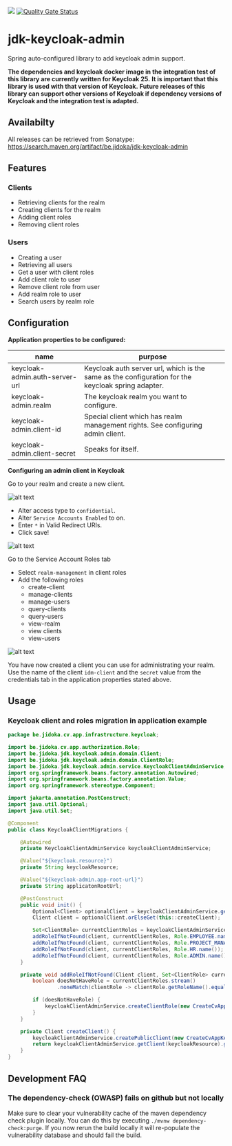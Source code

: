 ![](https://github.com/jidoka-be/jdk-keycloak-admin/workflows/build/badge.svg)
[![Quality Gate Status](https://sonarcloud.io/api/project_badges/measure?project=jidoka-be_jdk-keycloak-admin&metric=alert_status)](https://sonarcloud.io/dashboard?id=jidoka-be_jdk-keycloak-admin)
# jdk-keycloak-admin

Spring auto-configured library to add keycloak admin support.

**The dependencies and keycloak docker image in the integration test of this library are currently written for Keycloak 25.**
**It is important that this library is used with that version of Keycloak.**
**Future releases of this library can support other versions of Keycloak if dependency versions of Keycloak and the integration test is adapted.**

## Availabilty

All releases can be retrieved from Sonatype: https://search.maven.org/artifact/be.jidoka/jdk-keycloak-admin

## Features

### Clients

- Retrieving clients for the realm
- Creating clients for the realm
- Adding client roles
- Removing client roles

### Users

- Creating a user
- Retrieving all users
- Get a user with client roles
- Add client role to user
- Remove client role from user
- Add realm role to user
- Search users by realm role

## Configuration

**Application properties to be configured:**

| name                               | purpose                                                                                           |
|------------------------------------|---------------------------------------------------------------------------------------------------|
| keycloak-admin.auth-server-url     | Keycloak auth server url, which is the same as the configuration for the keycloak spring adapter. |
| keycloak-admin.realm               | The keycloak realm you want to configure.                                                         |
| keycloak-admin.client-id           | Special client which has realm management rights. See configuring admin client.                   |
| keycloak-admin.client-secret       | Speaks for itself.                                                                                |

**Configuring an admin client in Keycloak**

Go to your realm and create a new client.

![alt text](./markdown-files/create-client.png "Create new client")

* Alter access type to `confidential`.
* Alter `Service Accounts Enabled` to on.
* Enter `*` in Valid Redirect URIs.
* Click save!

![alt text](./markdown-files/enable-service-account.png "Enable service account")

Go to the Service Account Roles tab

* Select `realm-management` in client roles
* Add the following roles
    * create-client
    * manage-clients
    * manage-users
    * query-clients
    * query-users
    * view-realm
    * view clients
    * view-users
    
![alt text](./markdown-files/add-service-account-roles.png "Add service account roles")
    
You have now created a client you can use for administrating your realm.
Use the name of the client `idm-client` and the `secret` value from the credentials tab in the application properties stated above. 

## Usage

### Keycloak client and roles migration in application example

```java
package be.jidoka.cv.app.infrastructure.keycloak;

import be.jidoka.cv.app.authorization.Role;
import be.jidoka.jdk.keycloak.admin.domain.Client;
import be.jidoka.jdk.keycloak.admin.domain.ClientRole;
import be.jidoka.jdk.keycloak.admin.service.KeycloakClientAdminService;
import org.springframework.beans.factory.annotation.Autowired;
import org.springframework.beans.factory.annotation.Value;
import org.springframework.stereotype.Component;

import jakarta.annotation.PostConstruct;
import java.util.Optional;
import java.util.Set;

@Component
public class KeycloakClientMigrations {

	@Autowired
	private KeycloakClientAdminService keycloakClientAdminService;

	@Value("${keycloak.resource}")
	private String keycloakResource;

	@Value("${keycloak-admin.app-root-url}")
	private String applicatonRootUrl;

	@PostConstruct
	public void init() {
		Optional<Client> optionalClient = keycloakClientAdminService.getClient(keycloakResource);
		Client client = optionalClient.orElseGet(this::createClient);

		Set<ClientRole> currentClientRoles = keycloakClientAdminService.getClientRoles(client);
		addRoleIfNotFound(client, currentClientRoles, Role.EMPLOYEE.name());
		addRoleIfNotFound(client, currentClientRoles, Role.PROJECT_MANAGER.name());
		addRoleIfNotFound(client, currentClientRoles, Role.HR.name());
		addRoleIfNotFound(client, currentClientRoles, Role.ADMIN.name());
	}

	private void addRoleIfNotFound(Client client, Set<ClientRole> currentClientRoles, String role) {
		boolean doesNotHaveRole = currentClientRoles.stream()
				.noneMatch(clientRole -> clientRole.getRoleName().equals(role));

		if (doesNotHaveRole) {
			keycloakClientAdminService.createClientRole(new CreateCvAppKeycloakClientRole(client.getId(), role));
		}
	}

	private Client createClient() {
		keycloakClientAdminService.createPublicClient(new CreateCvAppKeycloakClient(keycloakResource, applicatonRootUrl));
		return keycloakClientAdminService.getClient(keycloakResource).get();
	}
}
```

## Development FAQ

### The dependency-check (OWASP) fails on github but not locally
Make sure to clear your vulnerability cache of the maven dependency check plugin locally.
You can do this by executing `./mvnw dependency-check:purge`.
If you now rerun the build locally it will re-populate the vulnerability database and should fail the build. 
 
